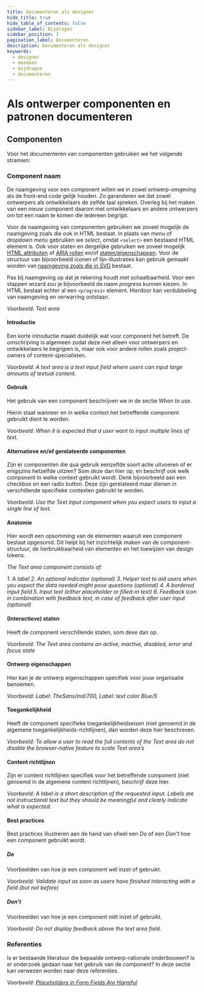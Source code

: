 ```yaml
---
title: Documenteren als designer
hide_title: true
hide_table_of_contents: false
sidebar_label: Bijdragen
sidebar_position: 1
pagination_label: Documenteren
description: Documenteren als designer
keywords:
  - designer
  - meedoen
  - bijdragen
  - documenteren
---
```


# Als ontwerper componenten en patronen documenteren

## Componenten

Voor het documenteren van componenten gebruiken we het volgende stramien:

### Component naam

De naamgeving voor een component willen we in zowel ontwerp-omgeving als de front-end code gelijk houden. Zo garanderen we dat zowel ontwerpers als ontwikkelaars de zelfde taal spreken. Overleg bij het maken van een nieuw component daarom met ontwikkelaars en andere ontwerpers om tot een naam te komen die iedereen begrijpt.

Voor de naamgeving van componenten gebruiken we zoveel mogelijk de naamgeving zoals die ook in HTML bestaat. In plaats van _menu_ of _dropdown menu_ gebruiken we _select_, omdat `<select>` een bestaand HTML element is. Ook voor staten en dergelijke gebruiken we zoveel mogelijk [HTML attributen](https://developer.mozilla.org/en-US/docs/Web/HTML/Attributes) of [ARIA rollen](https://www.w3.org/TR/wai-aria/#roles_categorization) en/of [staten/eigenschappen](https://www.w3.org/TR/wai-aria/#global_states). Voor de structuur van bijvoorbeeld iconen of lijn-illustraties kan gebruik gemaakt worden van [naamgeving zoals die in SVG](https://developer.mozilla.org/en-US/docs/Web/SVG/Element) bestaat.

Pas bij naamgeving op dat je rekening houdt met schaalbaarheid. Voor een stappen wizard zou je bijvoorbeeld de naam _progress_ kunnen kiezen. In HTML bestaat echter al een `<progress>` element. Hierdoor kan verdubbeling van naamgeving en verwarring ontstaan.

_Voorbeeld: Text area_

#### Introductie

Een korte introductie maakt duidelijk wat voor component het betreft. De omschrijving is algemeen zodat deze niet alleen voor ontwerpers en ontwikkelaars te begrijpen is, maar ook voor andere rollen zoals project-owners of content-specialisten.

_Voorbeeld: A text area is a text input field where users can input large amounts of textual content._

#### Gebruik

Het gebruik van een component beschrijven we in de sectie _When to use_.

Hierin staat wanneer en in welke context het betreffende component gebruikt dient te worden.

_Voorbeeld: When it is expected that a user want to input multiple lines of text._

#### Alternatieve en/of gerelateerde componenten

Zijn er componenten die qua gebruik eenzelfde soort actie uitvoeren of er enigszins hetzelfde uitzien? Som deze dan hier op, en beschrijf ook welk component in welke context gebruikt wordt. Denk bijvoorbeeld aan een checkbox en een radio button. Deze zijn gerelateerd maar dienen in verschillende specifieke contexten gebruikt te worden.

_Voorbeeld: Use the Text input component when you expect users to input a single line of text._

#### Anatomie

Hier wordt een opsomming van de elementen waaruit een component bestaat opgesomd. Dit helpt bij het inzichtelijk maken van de component-structuur, de herbruikbaarheid van elementen en het toewijzen van design tokens.

_The Text area component consists of:_

_1. A label_
_2. An optional indicator (optional)_
_3. Helper text to aid users when you expect the data needed might pose questions (optional)_
_4. A bordered input field_
_5. Input text (either placeholder or filled-in text)_
_6. Feedback icon in combination with feedback text, in case of feedback after user input (optional)_

#### (Interactieve) staten

Heeft de component verschillende staten, som dexe dan op.

_Voorbeeld: The Text area contains an active, inactive, disabled, error and focus state_

#### Ontwerp eigenschappen

Hier kan je de ontwerp eigenschappen specifiek voor jouw organisatie benoemen.

_Voorbeeld: Label: TheSans/md/700, Label: text color Blue/5_

#### Toegankelijkheid

Heeft de component specifieke toegankelijkheidseisen (niet genoemd in de algemene toegankelijkheids-richtlijnen), dan worden deze hier beschreven.

_Voorbeeld: To allow a user to read the full contents of the Text area do not disable the browser-native feature to scale Text area’s_

#### Content richtlijnen

Zijn er content richtlijnen specifiek voor het betreffende component (niet genoemd in de algemene content richtlijnen), beschrijf deze hier.

_Voorbeeld: A label is a short description of the requested input. Labels are not instructional text but they should be meaningful and clearly indicate what is expected._

#### Best practices

Best practices illustreren aan de hand van ofwel een _Do_ of een _Don’t_ hoe een component gebruikt wordt.

##### Do

Voorbeelden van hoe je een component wél inzet of gebruikt.

_Voorbeeld: Validate input as soon as users have finished interacting with a field (but not before)_

##### Don’t

Voorbeelden van hoe je een component níét inzet of gebruikt.

_Voorbeeld: Do not display feedback above the text area field._

### Referenties

Is er bestaande literatuur die bepaalde ontwerp-rationale onderbouwen? Is er onderzoek gedaan naar het gebruik van de component? In deze sectie kan verwezen worden naar deze referenties.

_Voorbeeld: [Placeholders in Form Fields Are Harmful](https://www.nngroup.com/articles/form-design-placeholders/)_
